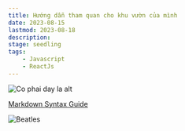 ```yaml
---
title: Hướng dẫn tham quan cho khu vườn của mình
date: 2023-08-15
lastmod: 2023-08-18
description: 
stage: seedling 
tags:
    - Javascript
    - ReactJs
---
```



![Co phai day la alt](https://onedrive.live.com/embed?resid=EB477F98FF2351BD%21414&authkey=%21AMLDI8XO5C7ZCGA "title nua phai khong")

[Markdown Syntax Guide](./now)


![Beatles](https://www.udiscovermusic.com/wp-content/uploads/2020/02/The-Beatles-GettyImages-1183628511-1000x600.jpg)



